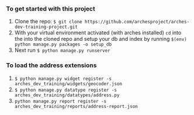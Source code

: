 ### To get started with this project

1. Clone the repo: `$ git clone https://github.com/archesproject/arches-dev-training-project.git`
2. With your virtual environment activated (with arches installed) `cd` into the into the cloned repo and setup your db and index by running `$(env) python manage.py packages -o setup_db`
3. Next run `$ python manage.py runserver`

### To load the address extensions

1. `$ python manage.py widget register -s arches_dev_training/widgets/geocoder.json`
2. `$ python manage.py datatype register -s arches_dev_training/datatypes/address.py`
3. `python manage.py report register -s arches_dev_training/reports/address-report.json` 
